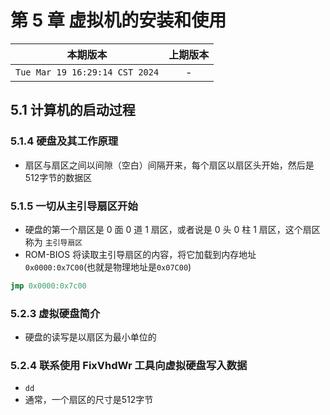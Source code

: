 # 第 5 章 虚拟机的安装和使用

|本期版本|上期版本|
|:---:|:---:|
|`Tue Mar 19 16:29:14 CST 2024`| -

## 5.1 计算机的启动过程

### 5.1.4 硬盘及其工作原理

* 扇区与扇区之间以间隙（空白）间隔开来，每个扇区以扇区头开始，然后是512字节的数据区


### 5.1.5 一切从主引导扇区开始

* 硬盘的第一个扇区是 0 面 0 道 1 扇区，或者说是 0 头 0 柱 1 扇区，这个扇区称为 `主引导扇区`
* ROM-BIOS 将读取主引导扇区的内容，将它加载到内存地址  `0x0000:0x7C00`(也就是物理地址是`0x07C00`)

```asm
jmp 0x0000:0x7c00
```

### 5.2.3 虚拟硬盘简介

* 硬盘的读写是以扇区为最小单位的

### 5.2.4 联系使用 FixVhdWr 工具向虚拟硬盘写入数据

* `dd`
* 通常，一个扇区的尺寸是512字节
